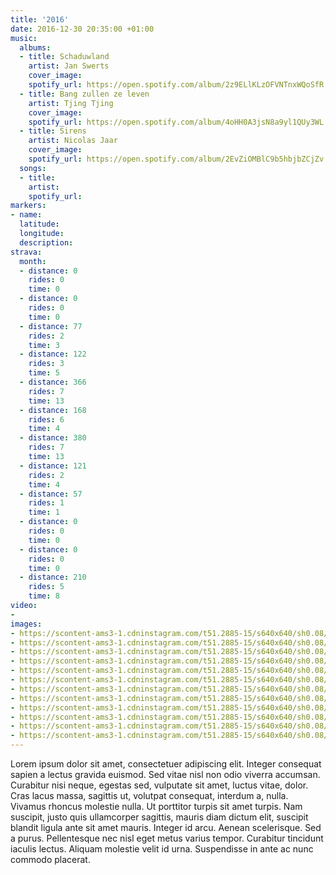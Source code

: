```yaml
---
title: '2016'
date: 2016-12-30 20:35:00 +01:00
music:
  albums:
  - title: Schaduwland
    artist: Jan Swerts
    cover_image: 
    spotify_url: https://open.spotify.com/album/2z9ELlKLzOFVNTnxWQoSfR
  - title: Bang zullen ze leven
    artist: Tjing Tjing
    cover_image: 
    spotify_url: https://open.spotify.com/album/4oHH0A3jsN8a9yl1QUy3WL
  - title: Sirens
    artist: Nicolas Jaar
    cover_image: 
    spotify_url: https://open.spotify.com/album/2EvZiOMBlC9b5hbjbZCjZv
  songs:
  - title: 
    artist: 
    spotify_url: 
markers:
- name: 
  latitude: 
  longitude: 
  description: 
strava:
  month:
  - distance: 0
    rides: 0
    time: 0
  - distance: 0
    rides: 0
    time: 0
  - distance: 77
    rides: 2
    time: 3
  - distance: 122
    rides: 3
    time: 5
  - distance: 366
    rides: 7
    time: 13
  - distance: 168
    rides: 6
    time: 4
  - distance: 380
    rides: 7
    time: 13
  - distance: 121
    rides: 2
    time: 4
  - distance: 57
    rides: 1
    time: 1
  - distance: 0
    rides: 0
    time: 0
  - distance: 0
    rides: 0
    time: 0
  - distance: 210
    rides: 5
    time: 8
video:
- 
images:
- https://scontent-ams3-1.cdninstagram.com/t51.2885-15/s640x640/sh0.08/e35/c109.0.862.862/12353903_966212586787148_873100444_n.jpg
- https://scontent-ams3-1.cdninstagram.com/t51.2885-15/s640x640/sh0.08/e35/10449057_1577548859233730_495826376_n.jpg
- https://scontent-ams3-1.cdninstagram.com/t51.2885-15/s640x640/sh0.08/e35/12822451_137875906604617_1654317192_n.jpg
- https://scontent-ams3-1.cdninstagram.com/t51.2885-15/s640x640/sh0.08/e35/c0.134.1080.1080/13355452_1063028590456309_1034241401_n.jpg
- https://scontent-ams3-1.cdninstagram.com/t51.2885-15/s640x640/sh0.08/e35/13556818_153572508394615_1355271822_n.jpg
- https://scontent-ams3-1.cdninstagram.com/t51.2885-15/s640x640/sh0.08/e35/13651724_111695905932659_44976974_n.jpg
- https://scontent-ams3-1.cdninstagram.com/t51.2885-15/s640x640/sh0.08/e35/13671322_1048911515145432_1306477013_n.jpg
- https://scontent-ams3-1.cdninstagram.com/t51.2885-15/s640x640/sh0.08/e35/c0.134.1080.1080/14134605_661266797365071_1819796202_n.jpg
- https://scontent-ams3-1.cdninstagram.com/t51.2885-15/s640x640/sh0.08/e35/c0.135.1080.1080/14099716_1895212307372632_1254521714_n.jpg
- https://scontent-ams3-1.cdninstagram.com/t51.2885-15/s640x640/sh0.08/e35/c0.134.1080.1080/14701269_225202544559206_4892307172819468288_n.jpg
- https://scontent-ams3-1.cdninstagram.com/t51.2885-15/s640x640/sh0.08/e35/15253325_594161470771286_7485988006763954176_n.jpg
- https://scontent-ams3-1.cdninstagram.com/t51.2885-15/s640x640/sh0.08/e35/c0.134.1080.1080/15403351_255647858186756_2486270788567564288_n.jpg
---
```


Lorem ipsum dolor sit amet, consectetuer adipiscing elit. Integer consequat sapien a lectus gravida euismod. Sed vitae nisl non odio viverra accumsan. Curabitur nisi neque, egestas sed, vulputate sit amet, luctus vitae, dolor. Cras lacus massa, sagittis ut, volutpat consequat, interdum a, nulla. Vivamus rhoncus molestie nulla. Ut porttitor turpis sit amet turpis. Nam suscipit, justo quis ullamcorper sagittis, mauris diam dictum elit, suscipit blandit ligula ante sit amet mauris. Integer id arcu. Aenean scelerisque. Sed a purus. Pellentesque nec nisl eget metus varius tempor. Curabitur tincidunt iaculis lectus. Aliquam molestie velit id urna. Suspendisse in ante ac nunc commodo placerat.